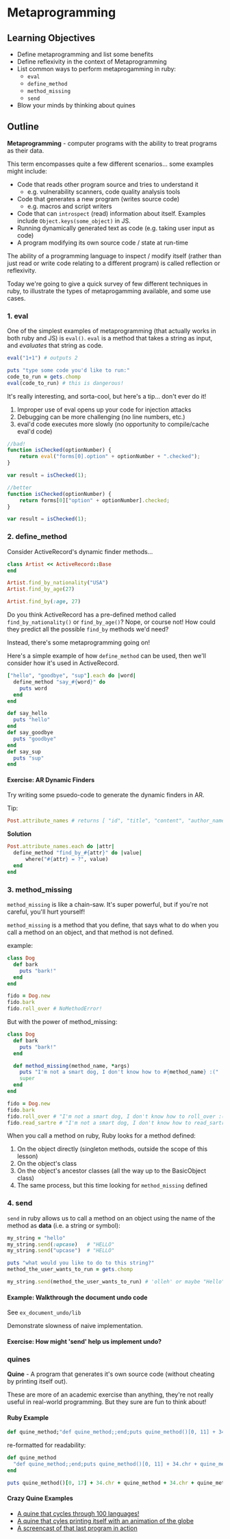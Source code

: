 # Metaprogramming

## Learning Objectives

* Define metaprogramming and list some benefits
* Define reflexivity in the context of Metaprogramming
* List common ways to perform metaprogamming in ruby:
  * `eval`
  * `define_method`
  * `method_missing`
  * `send`
* Blow your minds by thinking about quines

## Outline

**Metaprogramming** - computer programs with the ability to treat programs as their data.

This term encompasses quite a few different scenarios... some examples might include:
* Code that reads other program source and tries to understand it
  * e.g. vulnerability scanners, code quality analysis tools
* Code that generates a new program (writes source code)
  * e.g. macros and script writers
* Code that can `introspect` (read) information about itself. Examples include `Object.keys(some_object)` in JS.
* Running dynamically generated text as code (e.g. taking user input as code)
* A program modifying its own source code / state at run-time

The ability of a programming language to inspect / modify itself (rather than
just read or write code relating to a different program) is called reflection or
reflexivity.

Today we're going to give a quick survey of few different techniques in ruby, to
illustrate the types of metaprogamming available, and some use cases.

### 1. eval

One of the simplest examples of metaprogramming (that actually works in both
ruby and JS) is `eval()`. `eval` is a method that takes a string as input, and
*evaluates* that string as code.

```ruby
eval("1+1") # outputs 2

puts "type some code you'd like to run:"
code_to_run = gets.chomp
eval(code_to_run) # this is dangerous!
```

It's really interesting, and sorta-cool, but here's a tip... don't ever do it!

1. Improper use of eval opens up your code for injection attacks
2. Debugging can be more challenging (no line numbers, etc.)
3. eval'd code executes more slowly (no opportunity to compile/cache eval'd code)

```js
//bad!
function isChecked(optionNumber) {
    return eval("forms[0].option" + optionNumber + ".checked");
}

var result = isChecked(1);

//better
function isChecked(optionNumber) {
    return forms[0]["option" + optionNumber].checked;
}

var result = isChecked(1);
```

### 2. define_method

Consider ActiveRecord's dynamic finder methods...

```ruby
class Artist << ActiveRecord::Base
end

Artist.find_by_nationality("USA")
Artist.find_by_age(27)

Artist.find_by(:age, 27)
```

Do you think ActiveRecord has a pre-defined method called `find_by_nationality()`
or `find_by_age()`?
Nope, or course not! How could they predict all the possible `find_by` methods
we'd need?

Instead, there's some metaprogramming going on!

Here's a simple example of how `define_method` can be used, then we'll consider
how it's used in ActiveRecord.

```ruby
["hello", "goodbye", "sup"].each do |word|
  define_method "say_#{word}" do
    puts word
  end
end

def say_hello
  puts "hello"
end
def say_goodbye
  puts "goodbye"
end
def say_sup
  puts "sup"
end
```

#### Exercise: AR Dynamic Finders

Try writing some psuedo-code to generate the dynamic finders in AR.

Tip:
```ruby
Post.attribute_names # returns [ "id", "title", "content", "author_name" ]
```

**Solution**
```ruby
Post.attribute_names.each do |attr|
  define_method "find_by_#{attr}" do |value|
      where("#{attr} = ?", value)
  end
end
```

### 3. method_missing

`method_missing` is like a chain-saw. It's super powerful, but if you're not
careful, you'll hurt yourself!

`method_missing` is a method that you define, that says what to do when you call
a method on an object, and that method is not defined.

example:

```ruby
class Dog
  def bark
    puts "bark!"
  end
end

fido = Dog.new
fido.bark
fido.roll_over # NoMethodError!
```

But with the power of method_missing:
```ruby
class Dog
  def bark
    puts "bark!"
  end

  def method_missing(method_name, *args)
    puts "I'm not a smart dog, I don't know how to #{method_name} :("
    super
  end
end

fido = Dog.new
fido.bark
fido.roll_over # "I'm not a smart dog, I don't know how to roll_over :("
fido.read_sartre # "I'm not a smart dog, I don't know how to read_sartre :("
```

When you call a method on ruby, Ruby looks for a method defined:

1. On the object directly (singleton methods, outside the scope of this lesson)
2. On the object's class
3. On the object's ancestor classes (all the way up to the BasicObject class)
4. The same process, but this time looking for `method_missing` defined

### 4. send

`send` in ruby allows us to call a method on an object using the name of the
method as **data** (i.e. a string or symbol):

```ruby
my_string = "hello"
my_string.send(:upcase)   # "HELLO"
my_string.send("upcase")  # "HELLO"

puts "what would you like to do to this string?"
method_the_user_wants_to_run = gets.chomp

my_string.send(method_the_user_wants_to_run) # 'olleh' or maybe "Hello"
```

#### Example: Walkthrough the document undo code

See `ex_document_undo/lib`

Demonstrate slowness of naive implementation.

#### Exercise: How might 'send' help us implement undo?


### quines

**Quine** - A program that generates it's own source code (without cheating by
printing itself out).

These are more of an academic exercise than anything, they're not really useful
in real-world programming. But they sure are fun to think about!

#### Ruby Example

```ruby
def quine_method;"def quine_method;;end;puts quine_method()[0, 11] + 34.chr + quine_method + 34.chr + quine_method()[11, quine_method.length-11]";end;puts quine_method()[0, 17] + 34.chr + quine_method + 34.chr + quine_method()[17, quine_method.length-11]
```

re-formatted for readability:
```ruby
def quine_method
  "def quine_method;;end;puts quine_method()[0, 11] + 34.chr + quine_method + 34.chr + quine_method()[11, quine_method.length-11]"
end

puts quine_method()[0, 17] + 34.chr + quine_method + 34.chr + quine_method()[17, quine_method.length-11]
```

#### Crazy Quine Examples

* [A quine that cycles through 100 languages!](https://github.com/mame/quine-relay)
* [A quine that cyles printing itself with an animation of the globe](http://d.hatena.ne.jp/ku-ma-me/20100905/p1)
* [A screencast of that last program in action](http://screencast.com/t/yyoO5UJIPif)
